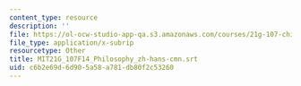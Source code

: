 ```yaml
---
content_type: resource
description: ''
file: https://ol-ocw-studio-app-qa.s3.amazonaws.com/courses/21g-107-chinese-i-streamlined-fall-2014/c6b2e69d6d905a58a781db80f2c53260_MIT21G_107F14_Philosophy_zh-hans-cmn.vtt
file_type: application/x-subrip
resourcetype: Other
title: MIT21G_107F14_Philosophy_zh-hans-cmn.srt
uid: c6b2e69d-6d90-5a58-a781-db80f2c53260
---
```


